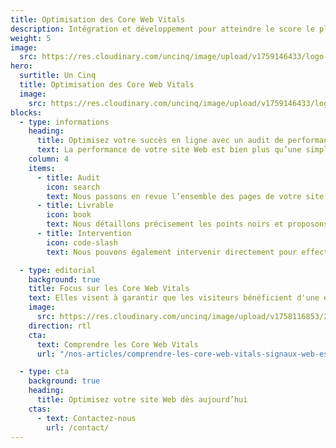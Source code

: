 ```yaml
---
title: Optimisation des Core Web Vitals
description: Intégration et développement pour atteindre le score le plus élevé.
weight: 5
image:
  src: https://res.cloudinary.com/uncinq/image/upload/v1759146433/logo-webvitals_r0mveg.png
hero:
  surtitle: Un Cinq
  title: Optimisation des Core Web Vitals
  image:
    src: https://res.cloudinary.com/uncinq/image/upload/v1759146433/logo-webvitals_r0mveg.png
blocks:
  - type: informations
    heading:
      title: Optimisez votre succès en ligne avec un audit de performance
      text: La performance de votre site Web est bien plus qu’une simple question de vitesse de chargement. C’est un facteur déterminant qui peut influencer votre classement dans les moteurs de recherche, fidéliser vos visiteurs et maximiser votre réussite en ligne. C’est là qu'intervient l’audit de performance de site Web.
    column: 4
    items:
      - title: Audit
        icon: search
        text: Nous passons en revue l’ensemble des pages de votre site.
      - title: Livrable
        icon: book
        text: Nous détaillons précisement les points noirs et proposons les solutions.
      - title: Intervention
        icon: code-slash
        text: Nous pouvons également intervenir directement pour effectuer les modifications.

  - type: editorial
    background: true
    title: Focus sur les Core Web Vitals
    text: Elles visent à garantir que les visiteurs bénéficient d'une expérience fluide, rapide et prévisible lors de la navigation sur un site.
    image:
      src: https://res.cloudinary.com/uncinq/image/upload/v1758116853/299.Algorithm_uu3kn0.svg
    direction: rtl
    cta:
      text: Comprendre les Core Web Vitals
      url: "/nos-articles/comprendre-les-core-web-vitals-signaux-web-essentiels-de-google/"

  - type: cta
    background: true
    heading:
      title: Optimisez votre site Web dès aujourd’hui
    ctas:
      - text: Contactez-nous
        url: /contact/
---
```

